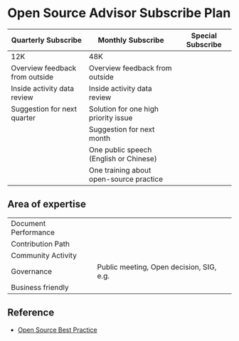 # Open Source Advisor Subscribe Plan

| Quarterly Subscribe | Monthly Subscribe | Special Subscribe |
|---|---|---|
| 12K | 48K ||
| Overview feedback from outside | Overview feedback from outside ||
| Inside activity data review | Inside activity data review ||
| Suggestion for next quarter | Solution for one high priority issue ||
|| Suggestion for next month ||
|| One public speech (English or Chinese) ||
|| One training about open-source practice ||

## Area of expertise

|||
|---|---|
| Document Performance ||
| Contribution Path||
| Community Activity ||
| Governance | Public meeting, Open decision, SIG, e.g. |
| Business friendly ||

## Reference
* [Open Source Best Practice](https://github.com/LinuxSuRen/open-source-best-practice/)
